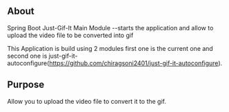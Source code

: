 ## About
Spring Boot Just-Gif-It Main Module
--starts the application and allow to upload the video file to be converted into gif


This Application is build using 2 modules first one is the current one and second one is just-gif-it-autoconfigure(https://github.com/chiragsoni2401/just-gif-it-autoconfigure).

## Purpose
Allow you to upload the video file to convert it to the gif.


